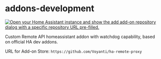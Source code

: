 # addons-development

[![Open your Home Assistant instance and show the add add-on repository dialog with a specific repository URL pre-filled.](https://my.home-assistant.io/badges/supervisor_add_addon_repository.svg)](https://my.home-assistant.io/redirect/supervisor_add_addon_repository/?repository_url=https://github.com/Voyanti/ha-remote-proxy)

Custom Remote API homeassistant addon with watchdog capability, based on official HA dev addons.

URL for Add-on Store: `https://github.com/Voyanti/ha-remote-proxy`

